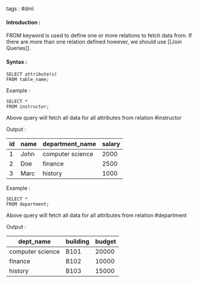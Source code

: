 tags : #dml 

#### Introduction : 

FROM keyword is used to define one or more relations to fetch data from. If there are more than one relation defined however, we should use [[Join Queries]]. 

#### Syntax : 

```
SELECT attribute(s) 
FROM table_name;
```

Example : 

```
SELECT *
FROM instructor;
```

Above query will fetch all data for all attributes from relation #instructor 

Output : 

| id  | name | department_name  | salary |
| --- | ---- | ---------------- | ------ |
| 1   | John | computer science | 2000   |
| 2   | Doe  | finance          | 2500   |
| 3   | Marc | history          | 1000   |

Example : 

```
SELECT *
FROM department;
```

Above query will fetch all data for all attributes from relation #department 

Output : 

| dept_name        | building | budget |
| ---------------- | -------- | ------ |
| computer science | B101     | 20000  |
| finance          | B102     | 10000  |
| history          | B103     | 15000  |

